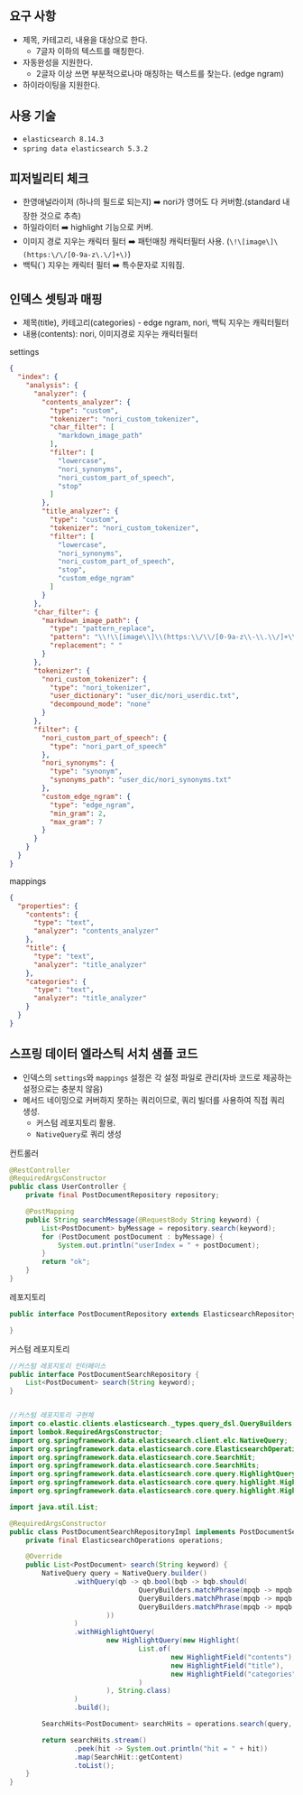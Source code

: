 ## 요구 사항

- 제목, 카테고리, 내용을 대상으로 한다.
  - 7글자 이하의 텍스트를 매칭한다.
- 자동완성을 지원한다.
  - 2글자 이상 쓰면 부분적으로나마 매칭하는 텍스트를 찾는다. (edge ngram)
- 하이라이팅을 지원한다.

## 사용 기술

- `elasticsearch 8.14.3`
- `spring data elasticsearch 5.3.2`

## 피저빌리티 체크

- 한영애널라이저 (하나의 필드로 되는지) ➡️ nori가 영어도 다 커버함.(standard 내장한 것으로 추측)
- 하일라이터 ➡️ highlight 기능으로 커버.
- 이미지 경로 지우는 캐릭터 필터 ➡️ 패턴매칭 캐릭터필터 사용. (`\!\[image\]\(https:\/\/[0-9a-z\.\/]+\)`)
- 백틱(\`) 지우는 캐릭터 필터  ➡️ 특수문자로 지워짐.

## 인덱스 셋팅과 매핑

- 제목(title), 카테고리(categories) - edge ngram, nori, 백틱 지우는 캐릭터필터
- 내용(contents): nori, 이미지경로 지우는 캐릭터필터

settings
```json
{
  "index": {
    "analysis": {
      "analyzer": {
        "contents_analyzer": {
          "type": "custom",
          "tokenizer": "nori_custom_tokenizer",
          "char_filter": [
            "markdown_image_path"
          ],
          "filter": [
            "lowercase",
            "nori_synonyms",
            "nori_custom_part_of_speech",
            "stop"
          ]
        },
        "title_analyzer": {
          "type": "custom",
          "tokenizer": "nori_custom_tokenizer",
          "filter": [
            "lowercase",
            "nori_synonyms",
            "nori_custom_part_of_speech",
            "stop",
            "custom_edge_ngram"
          ]
        }
      },
      "char_filter": {
        "markdown_image_path": {
          "type": "pattern_replace",
          "pattern": "\\!\\[image\\]\\(https:\\/\\/[0-9a-z\\-\\.\\/]+\\)",
          "replacement": " "
        }
      },
      "tokenizer": {
        "nori_custom_tokenizer": {
          "type": "nori_tokenizer",
          "user_dictionary": "user_dic/nori_userdic.txt",
          "decompound_mode": "none"
        }
      },
      "filter": {
        "nori_custom_part_of_speech": {
          "type": "nori_part_of_speech"
        },
        "nori_synonyms": {
          "type": "synonym",
          "synonyms_path": "user_dic/nori_synonyms.txt"
        },
        "custom_edge_ngram": {
          "type": "edge_ngram",
          "min_gram": 2,
          "max_gram": 7
        }
      }
    }
  }
}
```

mappings
```json
{
  "properties": {
    "contents": {
      "type": "text",
      "analyzer": "contents_analyzer"
    },
    "title": {
      "type": "text",
      "analyzer": "title_analyzer"
    },
    "categories": {
      "type": "text",
      "analyzer": "title_analyzer"
    }
  }
}
```

## 스프링 데이터 엘라스틱 서치 샘플 코드

- 인덱스의 `settings`와 `mappings` 설정은 각 설정 파일로 관리(자바 코드로 제공하는 설정으로는 충분치 않음)
- 메서드 네이밍으로 커버하지 못하는 쿼리이므로, 쿼리 빌더를 사용하여 직접 쿼리 생성.
  - 커스텀 레포지토리 활용.
  - `NativeQuery`로 쿼리 생성

컨트롤러
```java
@RestController
@RequiredArgsConstructor
public class UserController {
    private final PostDocumentRepository repository;

    @PostMapping
    public String searchMessage(@RequestBody String keyword) {
        List<PostDocument> byMessage = repository.search(keyword);
        for (PostDocument postDocument : byMessage) {
            System.out.println("userIndex = " + postDocument);
        }
        return "ok";
    }
}
```

레포지토리
```java
public interface PostDocumentRepository extends ElasticsearchRepository<PostDocument, String>, PostDocumentSearchRepository {

}
```

커스텀 레포지토리
```java
//커스텀 레포지토리 인터페이스
public interface PostDocumentSearchRepository {
    List<PostDocument> search(String keyword);
}


//커스텀 레포지토리 구현체
import co.elastic.clients.elasticsearch._types.query_dsl.QueryBuilders;
import lombok.RequiredArgsConstructor;
import org.springframework.data.elasticsearch.client.elc.NativeQuery;
import org.springframework.data.elasticsearch.core.ElasticsearchOperations;
import org.springframework.data.elasticsearch.core.SearchHit;
import org.springframework.data.elasticsearch.core.SearchHits;
import org.springframework.data.elasticsearch.core.query.HighlightQuery;
import org.springframework.data.elasticsearch.core.query.highlight.Highlight;
import org.springframework.data.elasticsearch.core.query.highlight.HighlightField;

import java.util.List;

@RequiredArgsConstructor
public class PostDocumentSearchRepositoryImpl implements PostDocumentSearchRepository {
    private final ElasticsearchOperations operations;

    @Override
    public List<PostDocument> search(String keyword) {
        NativeQuery query = NativeQuery.builder()
                .withQuery(qb -> qb.bool(bqb -> bqb.should(
                                QueryBuilders.matchPhrase(mpqb -> mpqb.field("contents").query(keyword)),
                                QueryBuilders.matchPhrase(mpqb -> mpqb.field("title").query(keyword)),
                                QueryBuilders.matchPhrase(mpqb -> mpqb.field("categories").query(keyword))
                        ))
                )
                .withHighlightQuery(
                        new HighlightQuery(new Highlight(
                                List.of(
                                        new HighlightField("contents"),
                                        new HighlightField("title"),
                                        new HighlightField("categories")
                                )
                        ), String.class)
                )
                .build();

        SearchHits<PostDocument> searchHits = operations.search(query, PostDocument.class);

        return searchHits.stream()
                .peek(hit -> System.out.println("hit = " + hit))
                .map(SearchHit::getContent)
                .toList();
    }
}
```
